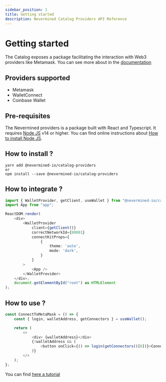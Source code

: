 ```yaml
---
sidebar_position: 1
title: Getting started
description: Nevermined Catalog Providers API Reference
---
```


# Getting started

The Catalog exposes a package facilitating the interaction with Web3 providers like Metamask. You can see more about in the [documentation](https://docs.nevermined.io/docs/catalog/intro)

## Providers supported

* Metamask
* WalletConnect
* Coinbase Wallet

## Pre-requisites

The Nevermined providers is a package built with React and Typescript.
It requires [Node JS](https://nodejs.org/) v14 or higher. You can find online instructions about [How to install Node JS](https://nodejs.dev/en/learn/how-to-install-nodejs/).

## How to install ?

```
yarn add @nevermined-io/catalog-providers
or
npm install --save @nevermined-io/catalog-providers
```

## How to integrate ?

```typescript
import { WalletProvider, getClient, useWallet } from "@nevermined-io/catalog-providers";
import App from "app";

ReactDOM.render(
    <div>
        <WalletProvider
            client={getClient()}
            correctNetworkId={80001}
            connectKitProps={
                {
                    theme: 'auto',
                    mode: 'dark',
                }
            }
        >
            <App />
        </WalletProvider>
    </div>,
    document.getElementById("root") as HTMLElement
);
```

## How to use ?

```typescript
const ConnectToMetaMask = () => {
    const { login, walletAddress, getConnectors } = useWallet();

    return (
        <>
            <div> {walletAddress}</div>
            {!walletAddress && (
                <button onClick={() => login(getConnectors()[0])}>Connect To MM</button>
            )}
        </>
    );
};
```

You can find [here a tutorial](https://docs.nevermined.io/docs/tutorials/login-wallet-provider)
